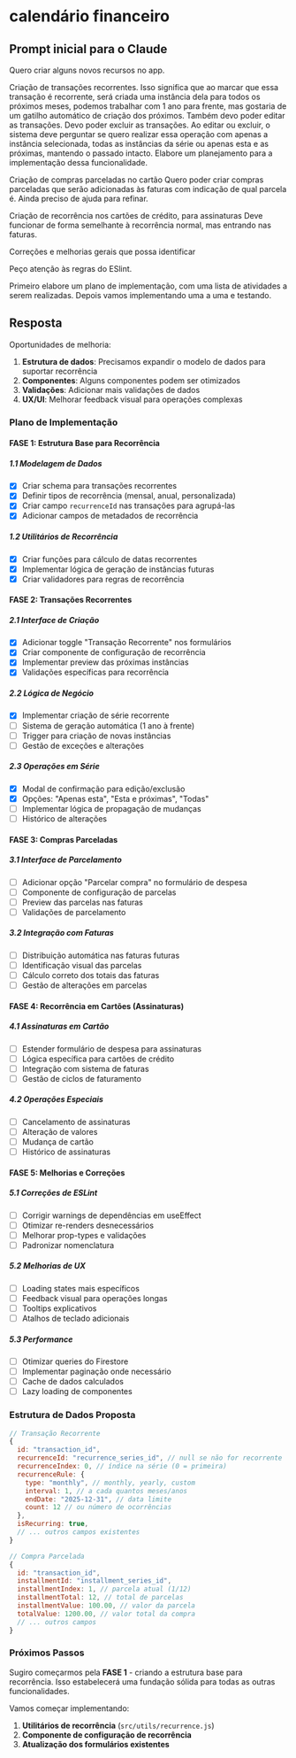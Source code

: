 # calendário financeiro

## Prompt inicial para o Claude

Quero criar alguns novos recursos no app. 

Criação de transações recorrentes.
Isso significa que ao marcar que essa transação é recorrente, será criada uma instância dela para todos os próximos meses, podemos trabalhar com 1 ano para frente, mas gostaria de um gatilho automático de criação dos próximos. Também devo poder editar as transações. Devo poder excluir as transações. Ao editar ou excluir, o sistema deve perguntar se quero realizar essa operação com apenas a instância selecionada, todas as instâncias da série ou apenas esta e as próximas, mantendo o passado intacto. Elabore um planejamento para a implementação dessa funcionalidade.

Criação de compras parceladas no cartão
Quero poder criar compras parceladas que serão adicionadas às faturas com indicação de qual parcela é. Ainda preciso de ajuda para refinar.

Criação de recorrência nos cartões de crédito, para assinaturas
Deve funcionar de forma semelhante à recorrência normal, mas entrando nas faturas.

Correções e melhorias gerais que possa identificar

Peço atenção às regras do ESlint.

Primeiro elabore um plano de implementação, com uma lista de atividades a serem realizadas. Depois vamos implementando uma a uma e testando.

## Resposta

Oportunidades de melhoria:

1. **Estrutura de dados**: Precisamos expandir o modelo de dados para suportar recorrência
2. **Componentes**: Alguns componentes podem ser otimizados
3. **Validações**: Adicionar mais validações de dados
4. **UX/UI**: Melhorar feedback visual para operações complexas

### Plano de Implementação

#### **FASE 1: Estrutura Base para Recorrência**

##### 1.1 Modelagem de Dados

- [x] Criar schema para transações recorrentes
- [x] Definir tipos de recorrência (mensal, anual, personalizada)
- [x] Criar campo `recurrenceId` nas transações para agrupá-las
- [x] Adicionar campos de metadados de recorrência

##### 1.2 Utilitários de Recorrência

- [x] Criar funções para cálculo de datas recorrentes
- [x] Implementar lógica de geração de instâncias futuras
- [x] Criar validadores para regras de recorrência

#### **FASE 2: Transações Recorrentes**

##### 2.1 Interface de Criação

- [x] Adicionar toggle "Transação Recorrente" nos formulários
- [x] Criar componente de configuração de recorrência
- [x] Implementar preview das próximas instâncias
- [x] Validações específicas para recorrência

##### 2.2 Lógica de Negócio

- [x] Implementar criação de série recorrente
- [ ] Sistema de geração automática (1 ano à frente)
- [ ] Trigger para criação de novas instâncias
- [ ] Gestão de exceções e alterações

##### 2.3 Operações em Série

- [x] Modal de confirmação para edição/exclusão
- [x] Opções: "Apenas esta", "Esta e próximas", "Todas"
- [ ] Implementar lógica de propagação de mudanças
- [ ] Histórico de alterações

#### **FASE 3: Compras Parceladas**

##### 3.1 Interface de Parcelamento

- [ ] Adicionar opção "Parcelar compra" no formulário de despesa
- [ ] Componente de configuração de parcelas
- [ ] Preview das parcelas nas faturas
- [ ] Validações de parcelamento

##### 3.2 Integração com Faturas

- [ ] Distribuição automática nas faturas futuras
- [ ] Identificação visual das parcelas
- [ ] Cálculo correto dos totais das faturas
- [ ] Gestão de alterações em parcelas

#### **FASE 4: Recorrência em Cartões (Assinaturas)**

##### 4.1 Assinaturas em Cartão

- [ ] Estender formulário de despesa para assinaturas
- [ ] Lógica específica para cartões de crédito
- [ ] Integração com sistema de faturas
- [ ] Gestão de ciclos de faturamento

##### 4.2 Operações Especiais

- [ ] Cancelamento de assinaturas
- [ ] Alteração de valores
- [ ] Mudança de cartão
- [ ] Histórico de assinaturas

#### **FASE 5: Melhorias e Correções**

##### 5.1 Correções de ESLint

- [ ] Corrigir warnings de dependências em useEffect
- [ ] Otimizar re-renders desnecessários
- [ ] Melhorar prop-types e validações
- [ ] Padronizar nomenclatura

##### 5.2 Melhorias de UX

- [ ] Loading states mais específicos
- [ ] Feedback visual para operações longas
- [ ] Tooltips explicativos
- [ ] Atalhos de teclado adicionais

##### 5.3 Performance

- [ ] Otimizar queries do Firestore
- [ ] Implementar paginação onde necessário
- [ ] Cache de dados calculados
- [ ] Lazy loading de componentes

### Estrutura de Dados Proposta

```javascript
// Transação Recorrente
{
  id: "transaction_id",
  recurrenceId: "recurrence_series_id", // null se não for recorrente
  recurrenceIndex: 0, // índice na série (0 = primeira)
  recurrenceRule: {
    type: "monthly", // monthly, yearly, custom
    interval: 1, // a cada quantos meses/anos
    endDate: "2025-12-31", // data limite
    count: 12 // ou número de ocorrências
  },
  isRecurring: true,
  // ... outros campos existentes
}

// Compra Parcelada
{
  id: "transaction_id",
  installmentId: "installment_series_id",
  installmentIndex: 1, // parcela atual (1/12)
  installmentTotal: 12, // total de parcelas
  installmentValue: 100.00, // valor da parcela
  totalValue: 1200.00, // valor total da compra
  // ... outros campos
}
```

### Próximos Passos

Sugiro começarmos pela **FASE 1** - criando a estrutura base para recorrência. Isso estabelecerá uma fundação sólida para todas as outras funcionalidades.

Vamos começar implementando:

1. **Utilitários de recorrência** (`src/utils/recurrence.js`)
2. **Componente de configuração de recorrência**
3. **Atualização dos formulários existentes**
